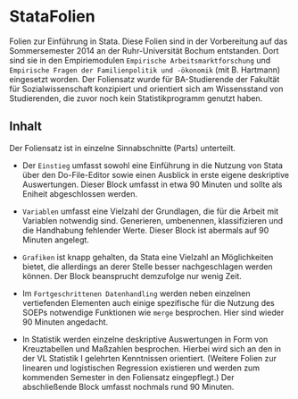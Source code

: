 StataFolien
===========

Folien zur Einführung in Stata. Diese Folien sind in der Vorbereitung auf das Sommersemester 2014 an der Ruhr-Universität Bochum entstanden. Dort sind sie in den Empiriemodulen `Empirische Arbeitsmarktforschung` und `Empirische Fragen der Familienpolitik und -ökonomik` (mit B. Hartmann) eingesetzt worden. Der Foliensatz wurde für BA-Studierende der Fakultät für Sozialwissenschaft konzipiert und orientiert sich am Wissensstand von Studierenden, die zuvor noch kein Statistikprogramm genutzt haben.

## Inhalt

Der Foliensatz ist in einzelne Sinnabschnitte (Parts) unterteilt.

* Der `Einstieg` umfasst sowohl eine Einführung in die Nutzung von Stata über den Do-File-Editor sowie einen Ausblick in erste eigene deskriptive Auswertungen. Dieser Block umfasst in etwa 90 Minuten und sollte als Eniheit abgeschlossen werden.

* `Variablen` umfasst eine Vielzahl der Grundlagen, die für die Arbeit mit Variablen notwendig sind. Generieren, umbenennen, klassifizieren und die Handhabung fehlender Werte. Dieser Block ist abermals auf 90 Minuten angelegt.

* `Grafiken` ist knapp gehalten, da Stata eine Vielzahl an Möglichkeiten bietet, die allerdings an derer Stelle besser nachgeschlagen werden können. Der Block beansprucht demzufolge nur wenig Zeit.

* Im `Fortgeschrittenen Datenhandling` werden neben einzelnen vertiefenden Elementen auch einige spezifische für die Nutzung des SOEPs notwendige Funktionen wie `merge` besprochen. Hier sind wieder 90 Minuten angedacht.

* In Statistik werden einzelne deskriptive Auswertungen in Form von Kreuztabellen und Maßzahlen besprochen. Hierbei wird sich an den in der VL Statistik I gelehrten Kenntnissen orientiert. (Weitere Folien zur linearen und logistischen Regression existieren und werden zum kommenden Semester in den Foliensatz eingepflegt.) Der abschließende Block umfasst nochmals rund 90 Minuten.

